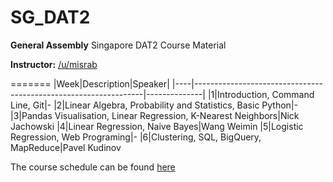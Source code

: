 # SG_DAT2
**General Assembly** Singapore DAT2 Course Material

**Instructor:** [/u/misrab](www.github.com/misrab)

=======
|Week|Description|Speaker|
|----|-----------------------------------------------------------------|--------------|
|1|Introduction, Command Line, Git|-
|2|Linear Algebra, Probability and Statistics, Basic Python|-
|3|Pandas Visualisation, Linear Regression, K-Nearest Neighbors|Nick Jachowski
|4|Linear Regression, Naive Bayes|Wang Weimin
|5|Logistic Regression, Web Programing|-
|6|Clustering, SQL, BigQuery, MapReduce|Pavel Kudinov

The course schedule can be found [here](https://docs.google.com/spreadsheets/d/1dZy8gWa1kE97WE0LhCQyK1Yly3u8aJ_rmi0Wu-UP5Bg/edit#gid=0)
